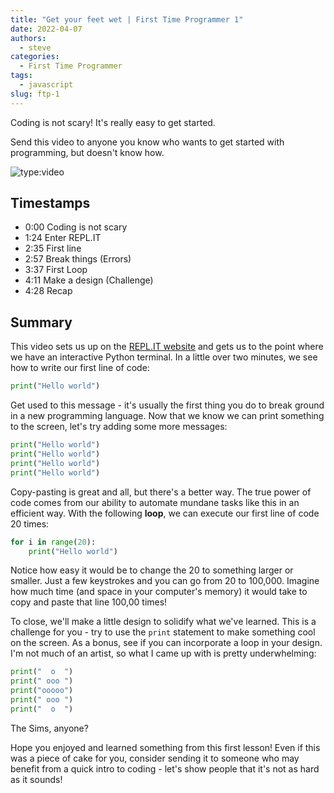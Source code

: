 ```yaml
---
title: "Get your feet wet | First Time Programmer 1"
date: 2022-04-07
authors:
  - steve
categories:
  - First Time Programmer
tags:
  - javascript
slug: ftp-1
---
```


Coding is not scary! It's really easy to get started.

Send this video to anyone you know who wants to get started with programming, but doesn't know how.

<!-- more -->

![type:video](https://www.youtube.com/embed/rM8BZdOA_60)

## Timestamps

- 0:00 Coding is not scary
- 1:24 Enter REPL.IT
- 2:35 First line
- 2:57 Break things (Errors)
- 3:37 First Loop
- 4:11 Make a design (Challenge)
- 4:28 Recap

## Summary

This video sets us up on the [REPL.IT website](https://replit.com) and gets us to the point where we have an interactive Python terminal. In a little over two minutes, we see how to write our first line of code:

```python
print("Hello world")
```

Get used to this message - it's usually the first thing you do to break ground in a new programming language. Now that we know we can print something to the screen, let's try adding some more messages:

```python
print("Hello world")
print("Hello world")
print("Hello world")
print("Hello world")
```

Copy-pasting is great and all, but there's a better way. The true power of code comes from our ability to automate mundane tasks like this in an efficient way. With the following **loop**, we can execute our first line of code 20 times:

```python
for i in range(20):
    print("Hello world")
```

Notice how easy it would be to change the 20 to something larger or smaller. Just a few keystrokes and you can go from 20 to 100,000. Imagine how much time (and space in your computer's memory) it would take to copy and paste that line 100,00 times!

To close, we'll make a little design to solidify what we've learned. This is a challenge for you - try to use the `print` statement to make something cool on the screen. As a bonus, see if you can incorporate a loop in your design. I'm not much of an artist, so what I came up with is pretty underwhelming:

```python
print("  o  ")
print(" ooo ")
print("ooooo")
print(" ooo ")
print("  o  ")
```

The Sims, anyone?

Hope you enjoyed and learned something from this first lesson! Even if this was a piece of cake for you, consider sending it to someone who may benefit from a quick intro to coding - let's show people that it's not as hard as it sounds!

